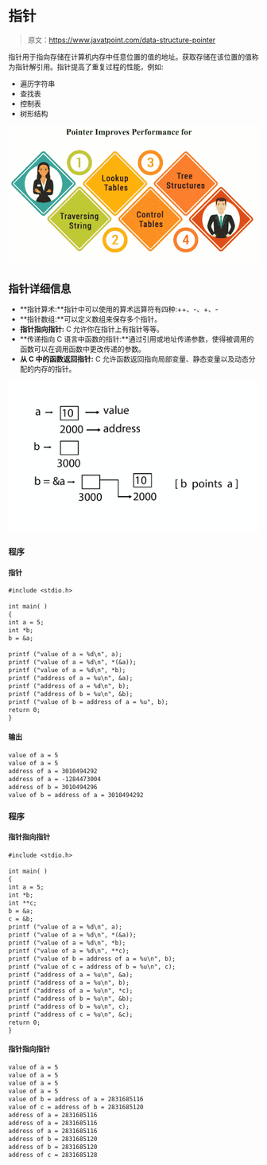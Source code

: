 # 指针

> 原文：<https://www.javatpoint.com/data-structure-pointer>

指针用于指向存储在计算机内存中任意位置的值的地址。获取存储在该位置的值称为指针解引用。指针提高了重复过程的性能，例如:

*   遍历字符串
*   查找表
*   控制表
*   树形结构

![DS Pointer Performance](img/c27397f99b44efe980ed5f6a6d659c5f.png)

## 指针详细信息

*   **指针算术:**指针中可以使用的算术运算符有四种:++、-、+、-
*   **指针数组:**可以定义数组来保存多个指针。
*   **指针指向指针:** C 允许你在指针上有指针等等。
*   **传递指向 C 语言中函数的指针:**通过引用或地址传递参数，使得被调用的函数可以在调用函数中更改传递的参数。
*   **从 C 中的函数返回指针:** C 允许函数返回指向局部变量、静态变量以及动态分配的内存的指针。

![DS Pointer](img/33de4de35f03e0564e9be87f2fdb80bf.png)

### 程序

#### 指针

```
#include <stdio.h>

int main( )
{
int a = 5;
int *b;
b = &a;

printf ("value of a = %d\n", a);
printf ("value of a = %d\n", *(&a));
printf ("value of a = %d\n", *b);
printf ("address of a = %u\n", &a);
printf ("address of a = %d\n", b);
printf ("address of b = %u\n", &b);
printf ("value of b = address of a = %u", b);
return 0;
}

```

#### 输出

```
value of a = 5                                                                                                                 
value of a = 5                                                                                                                 
address of a = 3010494292                                                                                                      
address of a = -1284473004                                                                                                     
address of b = 3010494296                                                                                                      
value of b = address of a = 3010494292

```

### 程序

#### 指针指向指针

```
#include <stdio.h>

int main( )
{
int a = 5;
int *b;
int **c;
b = &a;
c = &b;
printf ("value of a = %d\n", a);
printf ("value of a = %d\n", *(&a));
printf ("value of a = %d\n", *b);
printf ("value of a = %d\n", **c);
printf ("value of b = address of a = %u\n", b);
printf ("value of c = address of b = %u\n", c);
printf ("address of a = %u\n", &a);
printf ("address of a = %u\n", b);
printf ("address of a = %u\n", *c);
printf ("address of b = %u\n", &b);
printf ("address of b = %u\n", c);
printf ("address of c = %u\n", &c);
return 0;
}

```

#### 指针指向指针

```
value of a = 5                                                                                                                 
value of a = 5                                                                                                                 
value of a = 5                                                                                                                 
value of a = 5                                                                                                                 
value of b = address of a = 2831685116                                                                                         
value of c = address of b = 2831685120
address of a = 2831685116                                                                                                      
address of a = 2831685116                                                                                                      
address of a = 2831685116                                                                                                      
address of b = 2831685120                                                                                                      
address of b = 2831685120                                                                                                      
address of c = 2831685128   

```
